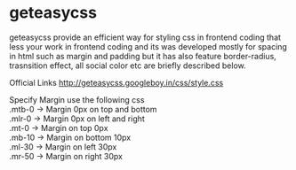 # geteasycss
geteasycss provide an efficient way for styling css in frontend coding that less your work in frontend coding and its was developed mostly for
spacing in html such as margin and padding but it has also feature border-radius, trasnsition effect, all social color etc are briefly described below.

Official Links
http://geteasycss.googleboy.in/css/style.css

Specify Margin use the following css  <br/>
.mtb-0 -> Margin 0px on top and bottom <br/>
.mlr-0 -> Margin 0px on left and right <br/>
.mt-0  -> Margin on top 0px  <br/>
.mb-10 -> Margin on bottom 10px  <br/>
.ml-30 -> Margin on left 30px <br/>
.mr-50 -> Margin on right 30px <br/>

